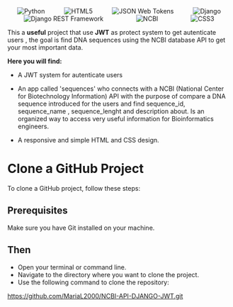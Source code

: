 <div style="display: flex; justify-content: space-around; flex-wrap: wrap;">
<img src="https://img.shields.io/badge/Python-3776AB?style=flat-square&logo=python&logoColor=white" alt="Python" />
  <img src="https://img.shields.io/badge/HTML5-E34F26?style=flat-square&logo=html5&logoColor=white" alt="HTML5" />
<img src="https://img.shields.io/badge/JSON_Web_Tokens-000000?style=flat-square&logo=json-web-tokens&logoColor=white" alt="JSON Web Tokens" />
 <img src="https://img.shields.io/badge/Django-092E20?style=flat-square&logo=django&logoColor=white" alt="Django" />
<img src="https://img.shields.io/badge/Django_REST_Framework-3E6F8E?style=flat-square&logo=django&logoColor=white" alt="Django REST Framework" />
<img src="https://img.shields.io/badge/NCBI-8A9B0F?style=flat-square&logo=ncbi&logoColor=white" alt="NCBI" />
<img src="https://img.shields.io/badge/CSS3-1572B6?style=flat-square&logo=css3&logoColor=white" alt="CSS3" />
</div>


This a **useful** project that use **JWT** as protect system to get autenticate users , the goal is find DNA sequences using the NCBI database API to get your most important data.

**Here you will find:**

- A JWT system for autenticate users

- An app called 'sequences' who connects with a NCBI (National Center for Biotechnology Information) API with the purpose of compare a DNA sequence introduced for the users and find sequence_id, sequence_name , sequence_lenght and description about. Is an organized way to access very useful information for Bioinformatics engineers.

- A responsive and simple HTML and CSS design.


# Clone a GitHub Project

To clone a GitHub project, follow these steps:

## Prerequisites
Make sure you have Git installed on your machine.


## Then
- Open your terminal or command line.
- Navigate to the directory where you want to clone the project.
- Use the following command to clone the repository:

https://github.com/MariaL2000/NCBI-API-DJANGO-JWT.git
